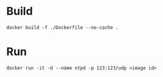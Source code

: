 # Build
```
docker build -f ./Dockerfile --no-cache .
```

# Run
```
docker run -it -d --name ntpd -p 123:123/udp <image id>
```